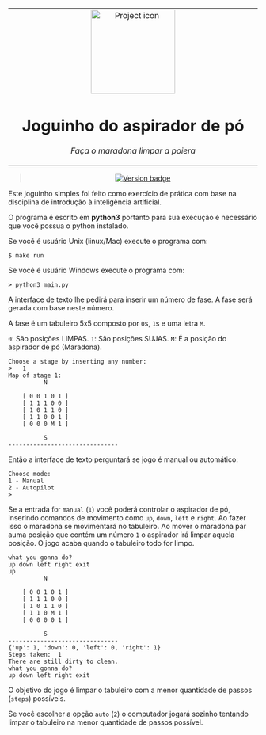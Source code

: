<table align="center"><tr><td align="center" width="9999">

<img src="https://cdn.leroymerlin.com.br/categories/aspirador_de_po_56af_300x300.jpeg" align="center" width="170" alt="Project icon">

# Joguinho do aspirador de pó

*Faça o maradona limpar a poiera*

</td></tr>

</table>    

<div align="center">

> [![Version badge](https://img.shields.io/badge/version-0.1.0-silver.svg)]()

</div>

Este joguinho simples foi feito como exercício de prática com base na disciplina de introdução à inteligência artificial.

O programa é escrito em **python3** portanto para sua execução é necessário que você possua o python instalado.

Se você é usuário Unix (linux/Mac) execute o programa com:

```
$ make run
```

Se você é usuário Windows execute o programa com:

```
> python3 main.py
```

A interface de texto lhe pedirá para inserir um número de fase. A fase será gerada com base neste número.

A fase é um tabuleiro 5x5 composto por `0`s, `1`s e uma letra `M`.

`0`: São posições LIMPAS.
`1`: São posições SUJAS.
`M`: É a posição do aspirador de pó (Maradona).

```
Choose a stage by inserting any number:
>	1
Map of stage 1:
	      N

	[ 0 0 1 0 1 ]
	[ 1 1 1 0 0 ]
	[ 1 0 1 1 0 ]
	[ 1 1 0 0 1 ]
	[ 0 0 0 M 1 ]

	      S
-------------------------------
```

Então a interface de texto perguntará se jogo é manual ou automático:

```
Choose mode:
1 - Manual
2 - Autopilot
>
```

Se a entrada for `manual` (`1`) você poderá controlar o aspirador de pó, inserindo comandos de movimento como `up`, `down`, `left` e `right`. Ao fazer isso o maradona se movimentará no tabuleiro. Ao mover o maradona par auma posição que contém um número `1` o aspirador irá limpar aquela posição. O jogo acaba quando o tabuleiro todo for limpo.

```
what you gonna do?
up down left right exit
up
	      N

	[ 0 0 1 0 1 ]
	[ 1 1 1 0 0 ]
	[ 1 0 1 1 0 ]
	[ 1 1 0 M 1 ]
	[ 0 0 0 0 1 ]

	      S
-------------------------------
{'up': 1, 'down': 0, 'left': 0, 'right': 1}
Steps taken:  1
There are still dirty to clean.
what you gonna do?
up down left right exit
```

O objetivo do jogo é limpar o tabuleiro com a menor quantidade de passos (`steps`) possíveis.

Se você escolher a opção `auto` (`2`) o computador jogará sozinho tentando limpar o tabuleiro na menor quantidade de passos possível.